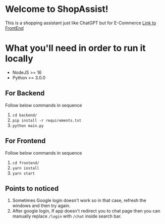 # Welcome to ShopAssist!

This is a shopping assistant just like ChatGPT but for E-Commerce
[Link to FrontEnd](https://github.com/hitenvats16/ShopAssist_frontEnd)

# What you'll need in order to run it locally

 - NodeJS >= 16 
 - Python >= 3.0.0

## For Backend

Follow below commands in sequence

 1. `cd backend/`
 2. `pip install -r requirements.txt`
 3. `python main.py`

## For Frontend

Follow below commands in sequence

 1. `cd frontend/`
 2. `yarn install`
 3. `yarn start`

## Points to noticed

 1. Sometimes Google login doesn't work so in that case, refresh the windows and then try again.
 2. After google login, If app doesn't redirect you to chat page then you can manually replace `/login` with `/chat`  inside search bar.
